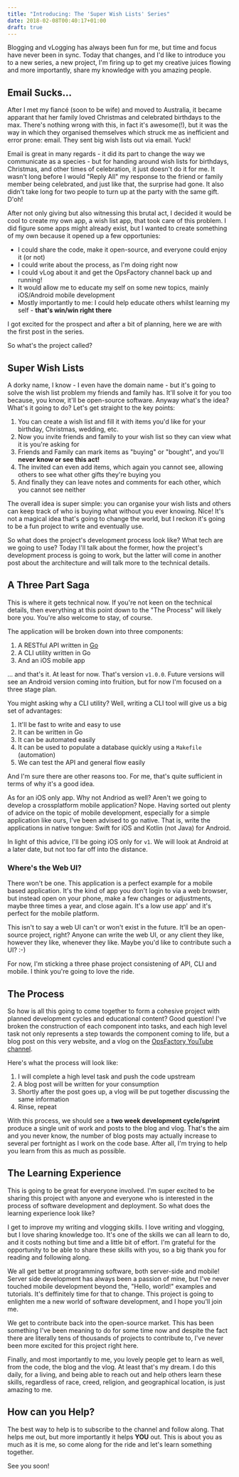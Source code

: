 ```yaml
---
title: "Introducing: The 'Super Wish Lists' Series"
date: 2018-02-08T00:40:17+01:00
draft: true
---
```


Blogging and vLogging has always been fun for me, but time and focus have never been in sync. Today that changes, and I'd like to introduce you to a new series, a new project, I'm firing up to get my creative juices flowing and more importantly, share my knowledge with you amazing people.

## Email Sucks...
After I met my fiancé (soon to be wife) and moved to Australia, it became apparant that her family loved Christmas and celebrated birthdays to the max. There's nothing wrong with this, in fact it's awesome(!), but it was the way in which they organised themselves which struck me as inefficient and error prone: email. They sent big wish lists out via email. Yuck!

Email is great in many regards - it did its part to change the way we communicate as a species - but for handing around wish lists for birthdays, Christmas, and other times of celebration, it just doesn't do it for me. It wasn't long before I would "Reply All" my response to the friend or family member being celebrated, and just like that, the surprise had gone. It also didn't take long for two people to turn up at the party with the same gift. D'oh!

After not only giving but also witnessing this brutal act, I decided it would be cool to create my own app, a wish list app, that took care of this problem. I did figure some apps might already exist, but I wanted to create something of my own because it opened up a few opportunies:

* I could share the code, make it open-source, and everyone could enjoy it (or not)
* I could write about the process, as I'm doing right now
* I could vLog about it and get the OpsFactory channel back up and running!
* It would allow me to educate my self on some new topics, mainly iOS/Android mobile development
* Mostly importantly to me: I could help educate others whilst learning my self - **that's win/win right there**

I got excited for the prospect and after a bit of planning, here we are with the first post in the series.

So what's the project called?

## Super Wish Lists
A dorky name, I know - I even have the domain name - but it's going to solve the wish list problem my friends and family has. It'll solve it for you too because, you know, it'll be open-source software. Anyway what's the idea? What's it going to do? Let's get straight to the key points:

1. You can create a wish list and fill it with items you'd like for your birthday, Christmas, wedding, etc.
1. Now you invite friends and family to your wish list so they can view what it is you're asking for
1. Friends and Family can mark items as "buying" or "bought", and you'll **never know or see this act!**
1. The invited can even add items, which again you cannot see, allowing others to see what other gifts they're buying you
1. And finally they can leave notes and comments for each other, which you cannot see neither

The overall idea is super simple: you can organise your wish lists and others can keep track of who is buying what without you ever knowing. Nice! It's not a magical idea that's going to change the world, but I reckon it's going to be a fun project to write and eventually use. 

So what does the project's development process look like? What tech are we going to use? Today I'll talk about the former, how the project's development process is going to work, but the latter will come in another post about the architecture and will talk more to the technical details.

## A Three Part Saga
This is where it gets technical now. If you're not keen on the technical details, then everything at this point down to the "The Process" will likely bore you. You're also welcome to stay, of course.

The application will be broken down into three components:

1. A RESTful API written in [Go](https://golang.org/)
1. A CLI utility written in Go
1. And an iOS mobile app

... and that's it. At least for now. That's version `v1.0.0`. Future versions will see an Android version coming into fruition, but for now I'm focused on a three stage plan.

You might asking why a CLI utility? Well, writing a CLI tool will give us a big set of advantages:

1. It'll be fast to write and easy to use
1. It can be written in Go
1. It can be automated easily
1. It can be used to populate a database quickly using a `Makefile` (automation)
1. We can test the API and general flow easily

And I'm sure there are other reasons too. For me, that's quite sufficient in terms of why it's a good idea.

As for an iOS only app. Why not Andriod as well? Aren't we going to develop a crossplatform mobile application? Nope. Having sorted out plenty of advice on the topic of mobile development, especially for a simple application like ours, I've been advised to go native. That is, write the applications in native tongue: Swift for iOS and Kotlin (not Java) for Android.

In light of this advice, I'll be going iOS only for `v1`. We will look at Android at a later date, but not too far off into the distance.

### Where's the Web UI?
There won't be one. This application is a perfect example for a mobile based application. It's the kind of app you don't login to via a web browser, but instead open on your phone, make a few changes or adjustments, maybe three times a year, and close again. It's a low use app' and it's perfect for the mobile platform.

This isn't to say a web UI can't or won't exist in the future. It'll be an open-source project, right? Anyone can write the web UI, or any client they like, however they like, whenever they like. Maybe you'd like to contribute such a UI? :-)

For now, I'm sticking a three phase project consistening of API, CLI and mobile. I think you're going to love the ride.

## The Process
So how is all this going to come together to form a cohesive project with planned development cycles and educational content? Good question! I've broken the construction of each component into tasks, and each high level task not only represents a step towards the component coming to life, but a blog post on this very website, and a vlog on the [OpsFactory YouTube channel](https://www.youtube.com/opsfactory).

Here's what the process will look like:

1. I will complete a high level task and push the code upstream
1. A blog post will be written for your consumption
1. Shortly after the post goes up, a vlog will be put together discussing the same information
1. Rinse, repeat

With this process, we should see a **two week development cycle/sprint** produce a single unit of work and posts to the blog and vlog. That's the aim and you never know, the number of blog posts may actually increase to several per fortnight as I work on the code base. After all, I'm trying to help you learn from this as much as possible.

## The Learning Experience
This is going to be great for everyone involved. I'm super excited to be sharing this project with anyone and everyone who is interested in the process of software development and deployment. So what does the learning experience look like?

I get to improve my writing and vlogging skills. I love writing and vlogging, but I love sharing knowledge too. It's one of the skills we can all learn to do, and it costs nothing but time and a little bit of effort. I'm grateful for the opportunity to be able to share these skills with you, so a big thank you for reading and following along.

We all get better at programming software, both server-side and mobile! Server side development has always been a passion of mine, but I've never touched mobile development beyond the, "Hello, world!" examples and tutorials. It's deffinitely time for that to change. This project is going to enlighten me a new world of software development, and I hope you'll join me.

We get to contribute back into the open-source market. This has been something I've been meaning to do for some time now and despite the fact there are literally tens of thousands of projects to contribute to, I've never been more excited for this project right here.

Finally, and most importantly to me, you lovely people get to learn as well, from the code, the blog and the vlog. At least that's my dream. I do this daily, for a living, and being able to reach out and help others learn these skills, regardless of race, creed, religion, and geographical location, is just amazing to me.

## How can you Help?
The best way to help is to subscribe to the channel and follow along. That helps me out, but more importantly it helps **YOU** out. This is about you as much as it is me, so come along for the ride and let's learn something together.

See you soon!
